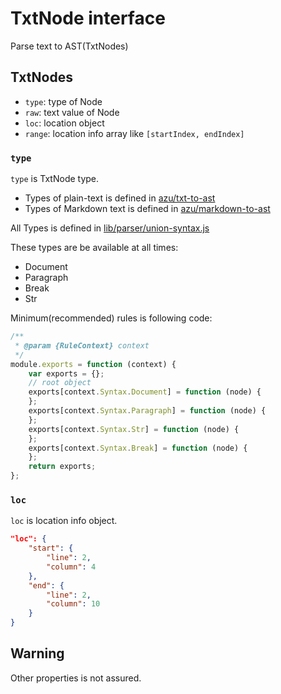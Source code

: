 # TxtNode interface

Parse text to AST(TxtNodes)

## TxtNodes

- `type`: type of Node
- `raw`: text value of Node
- `loc`: location object
- `range`: location info array like `[startIndex, endIndex]`

### `type`

`type` is TxtNode type.

- Types of plain-text is defined in [azu/txt-to-ast](https://github.com/azu/txt-to-ast "azu/txt-to-ast")
- Types of Markdown text is defined in [azu/markdown-to-ast](https://github.com/azu/markdown-to-ast/ "azu/markdown-to-ast")

All Types is defined in [lib/parser/union-syntax.js](../lib/parser/union-syntax.js)

These types are be available at all times:

- Document
- Paragraph
- Break
- Str

Minimum(recommended) rules is following code:

```js
/**
 * @param {RuleContext} context
 */
module.exports = function (context) {
    var exports = {};
    // root object
    exports[context.Syntax.Document] = function (node) {
    };
    exports[context.Syntax.Paragraph] = function (node) {
    };
    exports[context.Syntax.Str] = function (node) {
    };
    exports[context.Syntax.Break] = function (node) {
    };
    return exports;
};
```


### `loc`

`loc` is location info object.

```json
"loc": {
    "start": {
        "line": 2,
        "column": 4
    },
    "end": {
        "line": 2,
        "column": 10
    }
}
```

## Warning

Other properties is not assured.